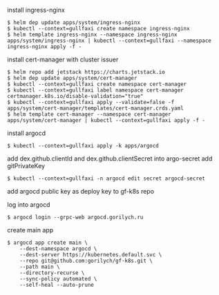 install ingress-nginx

```
$ helm dep update apps/system/ingress-nginx
$ kubectl --context=gullfaxi create namespace ingress-nginx
$ helm template ingress-nginx --namespace ingress-nginx apps/system/ingress-nginx | kubectl --context=gullfaxi --namespace ingress-nginx apply -f -
```

install cert-manager with cluster issuer

```
$ helm repo add jetstack https://charts.jetstack.io
$ helm dep update apps/system/cert-manager
$ kubectl --context=gullfaxi create namespace cert-manager
$ kubectl --context=gullfaxi label namespace cert-manager certmanager.k8s.io/disable-validation="true"
$ kubectl --context=gullfaxi apply --validate=false -f apps/system/cert-manager/templates/cert-manager.crds.yaml
$ helm template cert-manager --namespace cert-manager apps/system/cert-manager | kubectl --context=gullfaxi apply -f -
```

install argocd

```
$ kubectl --context=gullfaxi apply -k apps/argocd
```

add dex.github.clientId and dex.github.clientSecret into argo-secret
add gitPrivateKey

```
$ kubectl --context=gullfaxi -n argocd edit secret argocd-secret
```

add argocd public key as deploy key to gf-k8s repo

log into argocd

```
$ argocd login --grpc-web argocd.gorilych.ru
```

create main app

```
$ argocd app create main \
    --dest-namespace argocd \
    --dest-server https://kubernetes.default.svc \
    --repo git@github.com:gorilych/gf-k8s.git \
    --path main \
    --directory-recurse \
    --sync-policy automated \
    --self-heal --auto-prune
```
